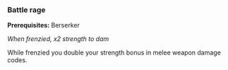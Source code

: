 
### Battle rage
**Prerequisites:** Berserker

_When frenzied, x2 strength to dam_

While frenzied you double your strength bonus in melee weapon damage codes.
